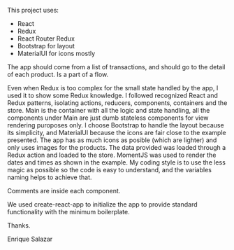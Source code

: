 This project uses:
- React
- Redux
- React Router Redux
- Bootstrap for layout
- MaterialUI for icons mostly

The app should come from a list of transactions, and should go to the detail of each product. Is a part of a flow.

Even when Redux is too complex for the small state handled by the app, I used it to show some Redux knowledge.
I followed recognized React and Redux patterns, isolating actions, reducers, components, containers and the store.
Main is the container with all the logic and state handling, all the components under Main are just dumb stateless components for view rendering puroposes only.
I choose Bootstrap to handle the layout because its simplicity, and MaterialUI because the icons are fair close to the example presented.
The app has as much icons as posible (which are lighter) and only uses images for the products.
The data provided was loaded through a Redux action and loaded to the store.
MomentJS was used to render the dates and times as shown in the example.
My coding style is to use the less magic as possible so the code is easy to understand, and the variables naming helps to achieve that.

Comments are inside each component.

We used create-react-app to initialize the app to provide standard functionality with the minimum boilerplate.

Thanks.

Enrique Salazar
